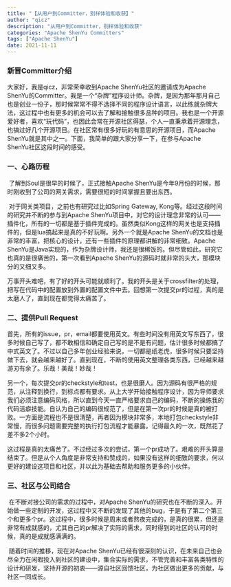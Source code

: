 ```yaml
---
title: "【从用户到Committer，别样体验和收获】" 
author: "qicz"
description: "从用户到Committer，别样体验和收获" 
categories: "Apache ShenYu Committers"
tags: ["Apache ShenYu"]
date: 2021-11-11
---
```


### 新晋Committer介绍

大家好，我是qicz，非常荣幸收到Apache ShenYu社区的邀请成为Apache ShenYu的Committer。我是一个“杂牌”程序设计师。杂牌，是因为那年那月自己也是创业一份子，那时候常常不得不选择不同的程序设计语言，以此练就杂牌大法，这过程中也有更多的机会可以去了解和接触很多品种的项目。我也是一个开源爱好者，喜欢“玩代码”，也因此会常在开源社区得瑟，个人一直秉承着开源理念，也搞过好几个开源项目。在社区常有很多好玩的有意思的开源项目，而Apache ShenYu就是其中之一。下面，我简单的跟大家分享一下，在参与Apache ShenYu社区这段时间的感受。

### 一、心路历程

​	了解到Soul是很早的时候了，正式接触Apache ShenYu是今年9月份的时候，那时刚收到了公司的网关需求，需要很短的时间掌握且要出东西。

​    对于网关类项目，之前也有研究过比如Spring Gateway, Kong等。经过这段时间的研究并不断的参与到Apache ShenYu项目中，对它的设计理念非常的认可——插件化，所有的一切都是基于插件完成的。虽然类似Kong这样的网关也是支持插件的，但是lua搞起来是真的不好玩啊。另外一个就是Apache ShenYu的文档也是非常的丰富，把核心的设计，还有一些插件的原理都讲解的非常细致。Apache ShenYu是Java实现的，作为杂牌设计师，我还是很稀饭的。但尽管如此，研究它也真的是很痛苦的，第一次看到Apache ShenYu的源码时就非常的头大，那模块分的又细又多。

​    万事开头难吧，有了好的开头可能就顺利了。我的开头是关于crossfilter的处理，把写在代码中的配置放到外置的配置文件中去。回想第一次提交pr的过程，真的是太磨人了，直到现在都觉得太痛苦了。

### 二、提供Pull  Request

​	   首先，所有的issue，pr，email都要使用英文。有些时间没有用英文写东西了，很多时候自己写了，都不敢相信和确定自己写的是不是有问题，估计很多时候都搞了中式英文了。不过以自己多年创业经验来说，一切都是纸老虎，很多时候只要坚持做下去，就会越来越好了。直到现在，不断的使用英文整理各类东西，已经越来越游刃有余了。乐哉！美哉！妙哉！

​    另一个，每次提交pr的checkstyle和test，也是很磨人。因为源码有很严格的规范，从注释到换行，到标点都有要求。从上大学开始接触程序设计，因为导师要求我们必须注意编码风格，所以直到今天一直严格要求自己的编码，不断的操练我的代码洁癖技能。自认为自己的编码很规范了，但是在第一次pr的时候是真的被打败。一方面是流程也不是很清楚，再者因为模块非常多，本地打包checkstyle非常慢，而很多问题需要完整的执行打包流程才能暴露。记得最久的一次，既然花了差不多2个小时。

​    这过程是真的太痛苦了。不过经过多次的尝试，第一个pr成功了。艰难的开头算是结束了。但是从个人角度是非常支持和赞成的，如果没有这样的细致的要求，何以更好的建设这项目和社区，并以此为基础去帮助和服务更多的小伙伴。

### 三、社区与公司结合

​	在不断对接公司的需求的过程中，对Apache ShenYu的研究也在不断的深入。开始做一些定制的开发，这过程中又不断的发现了其他的bug，于是有了第二个第三个和更多个pr。这过程中，很多时候是周末或者熬夜完成的，是真的很累，但还是非常有成就感的，尤其自己的pr解决了实际的需求，同时得到的社区的认可的时候，真的是成就感满满的。

​    随着时间的推移，现在对Apache ShenYu已经有很深刻的认识，在未来自己也会尽全力在闲暇投入到社区的建设中，集合实际的需求，不管完善和丰富各类特性的设计和研发，坚持开源的初衷——源自社区回馈社区，为社区做出更多的贡献，与社区一同成长。
